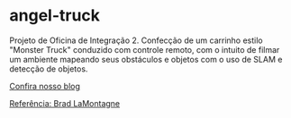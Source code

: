 # angel-truck
Projeto de Oficina de Integração 2. Confecção de um carrinho estilo "Monster Truck" conduzido com controle remoto, com o intuito de filmar um ambiente mapeando seus obstáculos e objetos com o uso de SLAM e detecção de objetos.

[Confira nosso blog](https://sites.google.com/alunos.utfpr.edu.br/angel-truck)

[Referência: Brad LaMontagne](https://github.com/Brad1141/vidSLAM)